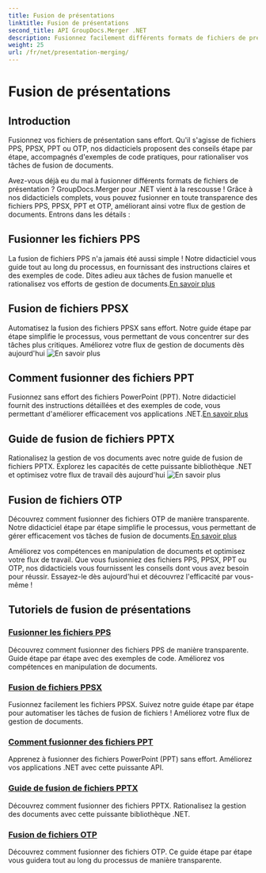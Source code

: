 ```yaml
---
title: Fusion de présentations
linktitle: Fusion de présentations
second_title: API GroupDocs.Merger .NET
description: Fusionnez facilement différents formats de fichiers de présentation. Suivez nos tutoriels pour fusionner efficacement les fichiers PPS, PPSX, PPT et OTP. #GroupDocs.Fusion
weight: 25
url: /fr/net/presentation-merging/
---
```


# Fusion de présentations

## Introduction

Fusionnez vos fichiers de présentation sans effort. Qu'il s'agisse de fichiers PPS, PPSX, PPT ou OTP, nos didacticiels proposent des conseils étape par étape, accompagnés d'exemples de code pratiques, pour rationaliser vos tâches de fusion de documents.

Avez-vous déjà eu du mal à fusionner différents formats de fichiers de présentation ? GroupDocs.Merger pour .NET vient à la rescousse ! Grâce à nos didacticiels complets, vous pouvez fusionner en toute transparence des fichiers PPS, PPSX, PPT et OTP, améliorant ainsi votre flux de gestion de documents. Entrons dans les détails :

##  Fusionner les fichiers PPS

 La fusion de fichiers PPS n'a jamais été aussi simple ! Notre didacticiel vous guide tout au long du processus, en fournissant des instructions claires et des exemples de code. Dites adieu aux tâches de fusion manuelle et rationalisez vos efforts de gestion de documents.[En savoir plus](./merge-pps-files/)

##  Fusion de fichiers PPSX

 Automatisez la fusion des fichiers PPSX sans effort. Notre guide étape par étape simplifie le processus, vous permettant de vous concentrer sur des tâches plus critiques. Améliorez votre flux de gestion de documents dès aujourd'hui ![En savoir plus](./merging-ppsx-files/)

##  Comment fusionner des fichiers PPT

 Fusionnez sans effort des fichiers PowerPoint (PPT). Notre didacticiel fournit des instructions détaillées et des exemples de code, vous permettant d'améliorer efficacement vos applications .NET.[En savoir plus](./how-to-merge-ppt-files/)

##  Guide de fusion de fichiers PPTX

 Rationalisez la gestion de vos documents avec notre guide de fusion de fichiers PPTX. Explorez les capacités de cette puissante bibliothèque .NET et optimisez votre flux de travail dès aujourd'hui ![En savoir plus](./guide-merging-pptx-files/)

##  Fusion de fichiers OTP

Découvrez comment fusionner des fichiers OTP de manière transparente. Notre didacticiel étape par étape simplifie le processus, vous permettant de gérer efficacement vos tâches de fusion de documents.[En savoir plus](./merging-otp-files/)

Améliorez vos compétences en manipulation de documents et optimisez votre flux de travail. Que vous fusionniez des fichiers PPS, PPSX, PPT ou OTP, nos didacticiels vous fournissent les conseils dont vous avez besoin pour réussir. Essayez-le dès aujourd'hui et découvrez l'efficacité par vous-même !
## Tutoriels de fusion de présentations
### [Fusionner les fichiers PPS](./merge-pps-files/)
Découvrez comment fusionner des fichiers PPS de manière transparente. Guide étape par étape avec des exemples de code. Améliorez vos compétences en manipulation de documents.
### [Fusion de fichiers PPSX](./merging-ppsx-files/)
Fusionnez facilement les fichiers PPSX. Suivez notre guide étape par étape pour automatiser les tâches de fusion de fichiers ! Améliorez votre flux de gestion de documents.
### [Comment fusionner des fichiers PPT](./how-to-merge-ppt-files/)
Apprenez à fusionner des fichiers PowerPoint (PPT) sans effort. Améliorez vos applications .NET avec cette puissante API.
### [Guide de fusion de fichiers PPTX](./guide-merging-pptx-files/)
Découvrez comment fusionner des fichiers PPTX. Rationalisez la gestion des documents avec cette puissante bibliothèque .NET.
### [Fusion de fichiers OTP](./merging-otp-files/)
Découvrez comment fusionner des fichiers OTP. Ce guide étape par étape vous guidera tout au long du processus de manière transparente.